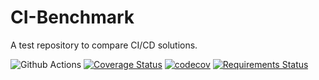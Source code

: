 CI-Benchmark
============

A test repository to compare CI/CD solutions.

![Github Actions](https://github.com/Aegdesil/ci-benchmark/workflows/Python%20package/badge.svg)
[![Coverage Status](https://coveralls.io/repos/github/Aegdesil/ci-benchmark/badge.svg)](https://coveralls.io/github/Aegdesil/ci-benchmark)
[![codecov](https://codecov.io/gh/Aegdesil/ci-benchmark/branch/master/graph/badge.svg)](https://codecov.io/gh/Aegdesil/ci-benchmark)
[![Requirements Status](https://requires.io/github/Aegdesil/ci-benchmark/requirements.svg?branch=update-github-actions)](https://requires.io/github/Aegdesil/ci-benchmark/requirements/?branch=update-github-actions)
